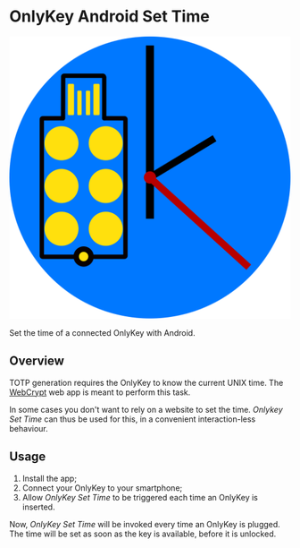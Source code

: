 # OnlyKey Android Set Time

![icon](icon.svg)

Set the time of a connected OnlyKey with Android.

## Overview

TOTP generation requires the OnlyKey to know the current UNIX time. The [WebCrypt](https://apps.crp.to)
web app is meant to perform this task.

In some cases you don't want to rely on a website to set the time. *Onlykey Set Time* can
thus be used for this, in a convenient interaction-less behaviour.

## Usage

1. Install the app;
2. Connect your OnlyKey to your smartphone;
3. Allow *OnlyKey Set Time* to be triggered each time an OnlyKey is inserted.

Now, *OnlyKey Set Time* will be invoked every time an OnlyKey is plugged. The time will be set as
soon as the key is available, before it is unlocked.
